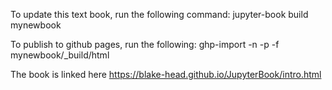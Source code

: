 To update this text book, run the following command:
    jupyter-book build mynewbook

To publish to github pages, run the following:
    ghp-import -n -p -f mynewbook/_build/html

The book is linked here
    https://blake-head.github.io/JupyterBook/intro.html

    